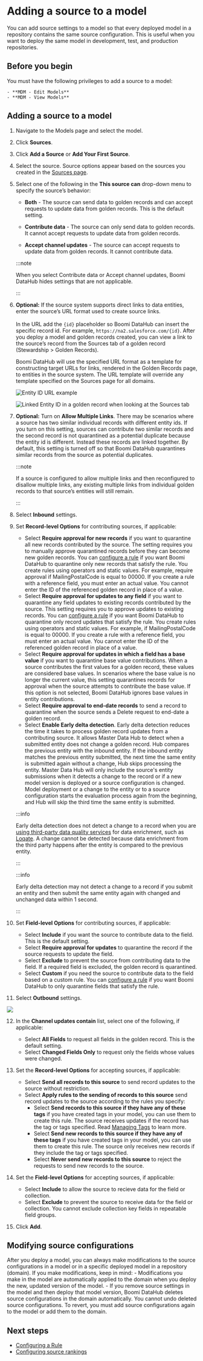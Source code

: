 # Adding a source to a model 

<head>
  <meta name="guidename" content="DataHub"/>
  <meta name="context" content="GUID-e77a2437-3758-413a-bdbe-7911fb57e492"/>
</head>

You can add source settings to a model so that every deployed model in a repository contains the same source configuration. This is useful when you want to deploy the same model in development, test, and production repositories. 

## Before you begin 

You must have the following privileges to add a source to a model:

    - **MDM - Edit Models**
    - **MDM - View Models**

## Adding a source to a model

1. Navigate to the Models page and select the model. 

2. Click **Sources**. 

3. Click **Add a Source** or **Add Your First Source**.

4.  Select the source. Source options appear based on the sources you created in the [Sources page](/docs/Atomsphere/Master%20Data%20Hub/Getting%20started/t-mdm-Creating_a_source_9a4b322e-623a-4ba5-9375-1eea62547959.md). 

5. Select one of the following in the **This source can** drop-down menu to specify the source’s behavior: 
    - **Both** - The source can send data to golden records and can accept requests to update data from golden records. This is the default setting.

    - **Contribute data** - The source can only send data to golden records. It cannot accept requests to update data from golden records. 

    - **Accept channel updates** - The source can accept requests to update data from golden records. It cannot contribute data.

    :::note
    
    When you select Contribute data or Accept channel updates, Boomi DataHub hides settings that are not applicable.
    
    :::

6. **Optional:** If the source system supports direct links to data entities, enter the source’s URL format used to create source links.<br></br>In the URL add the `{id}` placeholder so Boomi DataHub can insert the specific record id. For example, `https://na2.salesforce.com/{id}`. After you deploy a model and golden records created, you can view a link to the source’s record from the Sources tab of a golden record (Stewardship > Golden Records). 

    Boomi DataHub will use the specified URL format as a template for constructing target URLs for links, rendered in the Golden Records page, to entities in the source system. The URL template will override any template specified on the Sources page for all domains.

    ![Entity ID URL example](../Images/img-hub-add_source.png)

    ![Linked Entity ID in a golden record when looking at the Sources tab](../Images/img-hub-entity_linked.png)

7. **Optional:** Turn on **Allow Multiple Links**. There may be scenarios where a source has two similar individual records with different entity ids. If you turn on this setting, sources can contribute two similar records and the second record is not quarantined as a potential duplicate because the entity id is different. Instead these records are linked together. By default, this setting is turned off so that Boomi DataHub quarantines similar records from the source as potential duplicates.  

    :::note

    If a source is configured to allow multiple links and then reconfigured to disallow multiple links, any existing multiple links from individual golden records to that source’s entities will still remain.

    :::

8. Select **Inbound** settings.

9. Set **Record-level Options** for contributing sources, if applicable: 

    - Select **Require approval for new records** if you want to quarantine all new records contributed by the source. The setting requires you to manually approve quarantined records before they can become new golden records. You can [configure a rule](../Deployment/hub-Configuring_a_business_rule.md) if you want Boomi DataHub to quarantine only new records that satisfy the rule. You create rules using operators and static values. For example, require approval if MailingPostalCode is equal to 00000. If you create a rule with a reference field, you must enter an actual value. You cannot enter the ID of the referenced golden record in place of a value. 
    - Select **Require approval for updates to any field** if you want to quarantine any field updates to existing records contributed by the source. This setting requires you to approve updates to existing records. You can [configure a rule](../Deployment/hub-Configuring_a_business_rule.md) if you want Boomi DataHub to quarantine only record updates that satisfy the rule. You create rules using operators and static values. For example, if MailingPostalCode is equal to 00000. If you create a rule with a reference field, you must enter an actual value. You cannot enter the ID of the referenced golden record in place of a value.
    - Select **Require approval for updates in which a field has a base value** if you want to quarantine base value contributions. When a source contributes the first values for a golden record, these values are considered base values. In scenarios where the base value is no longer the current value, this setting quarantines records for approval when the source attempts to contribute the base value. If this option is not selected, Boomi DataHub ignores base values in entity contributions.
    - Select **Require approval to end-date records** to send a record to quarantine when the source sends a Delete request to end-date a golden record.
    - Select **Enable Early delta detection**. Early delta detection reduces the time it takes to process golden record updates from a contributing source. It allows Master Data Hub to detect when a submitted entity does not change a golden record. Hub compares the previous entity with the inbound entity. If the inbound entity matches the previous entity submitted, the next time the same entity is submitted again without a change, Hub skips processing the entity. Master Data Hub will only include the source's entity submissions when it detects a change to the record or if a new model version is deployed or a source configuration is changed. Model deployment or a change to the entity or to a source configuration starts the evaluation process again from the beginning, and Hub will skip the third time the same entity is submitted.

    :::info

    Early delta detection does not detect a change to a record when you are [using third-party data quality services](/docs/Atomsphere/Master%20Data%20Hub/Modeling/t-mdm-Enabling_a_quality_service_to_use_in_data_quality_f74aa25d-86a6-4390-b5f0-e90b75ebbd4a.md) for data enrichment, such as [Loqate](https://www.loqate.com/en-gb/address-verification/). A change cannot be detected because data enrichment from the third party happens after the entity is compared to the previous entity.

    :::

    :::info

    Early delta detection may not detect a change to a record if you submit an entity and then submit the same entity again with changed and unchanged data within 1 second.

    :::

10. Set **Field-level Options** for contributing sources, if applicable: 

    - Select **Include** if you want the source to contribute data to the field. This is the default setting.
    - Select **Require approval for updates** to quarantine the record if the source requests to update the field.
    - Select **Exclude** to prevent the source from contributing data to the field. If a required field is excluded, the golden record is quarantined. 
    - Select **Custom** if you need the source to contribute data to the field based on a custom rule. You can [configure a rule](../Deployment/hub-Configuring_a_business_rule.md) if you want Boomi DataHub to only quarantine fields that satisfy the rule.

11. Select **Outbound** settings.

![](../Images/img-hub_outbound_settings.png)

12. In the **Channel updates contain** list, select one of the following, if applicable:

    - Select **All Fields** to request all fields in the golden record. This is the default setting.
    - Select **Changed Fields Only** to request only the fields whose values were changed. 

13. Set the **Record-level Options** for accepting sources, if applicable:

    - Select **Send all records to this source** to send record updates to the source without restriction.
    - Select **Apply rules to the sending of records to this source** send record updates to the source according to the rules you specify:
        - Select **Send records to this source if they have any of these tags** if you have created tags in your model, you can use them to create this rule. The source receives updates if the record has the tag or tags specified. Read [Managing Tags](/docs/Atomsphere/Master%20Data%20Hub/Modeling/c-mdm-Tags_overview_a9eede4a-8b09-4092-a976-934035257dc2.md) to learn more.
        - Select **Send new records to this source if they have any of these tags** if you have created tags in your model, you can use them to create this rule. The source only receives new records if they include the tag or tags specified.
        - Select **Never send new records to this source** to reject the requests to send new records to the source.

14. Set the **Field-level Options** for accepting sources, if applicable:

    - Select **Include** to allow the source to recieve data for the field or collection.
    - Select **Exclude** to prevent the source to receive data for the field or collection. You cannot exclude collection key fields in repeatable field groups.

15. Click **Add**.

## Modifying source configurations

After you deploy a model, you can always make modifications to the source configurations in a model or in a specific deployed model in a repository (domain). If you make modifications, keep in mind:
    - Modifications you make in the model are automatically applied to the domain when you deploy the new, updated version of the model. 
    - If you remove source settings in the model and then deploy that model version, Boomi DataHub deletes source configurations in the domain automatically. You cannot undo deleted source configurations. To revert, you must add source configurations again to the model or add them to the domain.

## Next steps
- [Configuring a Rule](../Deployment/hub-Configuring_a_business_rule.md)
- [Configuring source rankings](/docs/Atomsphere/Master%20Data%20Hub/Deployment/t-mdm-Configuring_source_rankings_for_a_domain_0e38f4b3-321a-44c7-b811-018f5ad13954.md)
